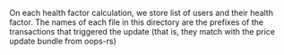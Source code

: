 On each health factor calculation, we store list of users and their health factor. The names of each file in this directory are the prefixes of the transactions that triggered the update (that is, they match with the price update bundle from oops-rs)